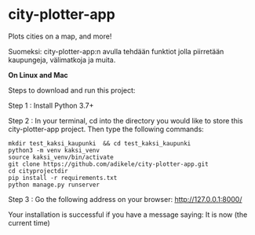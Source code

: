 # city-plotter-app
Plots cities on a map, and more!

Suomeksi: city-plotter-app:n avulla tehdään funktiot jolla piirretään kaupungeja, välimatkoja ja muita.

**On Linux and Mac**

Steps to download and run this project:

Step 1 : Install Python 3.7+

Step 2 : In your terminal, cd into the directory you would like to store this city-plotter-app project. 
Then type the following commands:

```
mkdir test_kaksi_kaupunki  && cd test_kaksi_kaupunki 
python3 -m venv kaksi_venv
source kaksi_venv/bin/activate
git clone https://github.com/adikele/city-plotter-app.git
cd cityprojectdir
pip install -r requirements.txt
python manage.py runserver
```

Step 3 :
Go the following address on your browser: http://127.0.0.1:8000/

Your installation is successful if you have a message saying: It is now (the current time)
